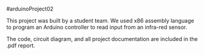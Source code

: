 #arduinoProject02

This project was built by a student team. We used x86 assembly language to program an Arduino controller to read input from an infra-red sensor.

The code, circuit diagram, and all project documentation are included in the .pdf report.
